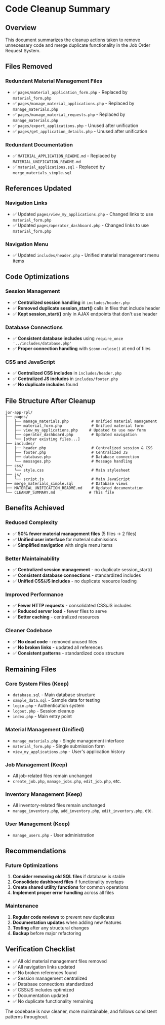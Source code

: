 # Code Cleanup Summary

## Overview
This document summarizes the cleanup actions taken to remove unnecessary code and merge duplicate functionality in the Job Order Request System.

## Files Removed

### **Redundant Material Management Files**
- ✅ `pages/material_application_form.php` - Replaced by `material_form.php`
- ✅ `pages/manage_material_applications.php` - Replaced by `manage_materials.php`
- ✅ `pages/manage_material_requests.php` - Replaced by `manage_materials.php`
- ✅ `pages/export_applications.php` - Unused after unification
- ✅ `pages/get_application_details.php` - Unused after unification

### **Redundant Documentation**
- ✅ `MATERIAL_APPLICATION_README.md` - Replaced by `MATERIAL_UNIFICATION_README.md`
- ✅ `material_applications.sql` - Replaced by `merge_materials_simple.sql`

## References Updated

### **Navigation Links**
- ✅ Updated `pages/view_my_applications.php` - Changed links to use `material_form.php`
- ✅ Updated `pages/operator_dashboard.php` - Changed links to use `material_form.php`

### **Navigation Menu**
- ✅ Updated `includes/header.php` - Unified material management menu items

## Code Optimizations

### **Session Management**
- ✅ **Centralized session handling** in `includes/header.php`
- ✅ **Removed duplicate session_start()** calls in files that include header
- ✅ **Kept session_start()** only in AJAX endpoints that don't use header

### **Database Connections**
- ✅ **Consistent database includes** using `require_once '../includes/database.php'`
- ✅ **Proper connection handling** with `$conn->close()` at end of files

### **CSS and JavaScript**
- ✅ **Centralized CSS includes** in `includes/header.php`
- ✅ **Centralized JS includes** in `includes/footer.php`
- ✅ **No duplicate includes** found

## File Structure After Cleanup

```
jor-app-rpl/
├── pages/
│   ├── manage_materials.php          # Unified material management
│   ├── material_form.php             # Unified material form
│   ├── view_my_applications.php     # Updated to use new form
│   ├── operator_dashboard.php        # Updated navigation
│   └── [other existing files...]
├── includes/
│   ├── header.php                    # Centralized session & CSS
│   ├── footer.php                    # Centralized JS
│   ├── database.php                  # Database connection
│   └── messages.php                  # Message handling
├── css/
│   └── style.css                     # Main stylesheet
├── js/
│   └── script.js                     # Main JavaScript
├── merge_materials_simple.sql        # Database views
├── MATERIAL_UNIFICATION_README.md    # Updated documentation
└── CLEANUP_SUMMARY.md               # This file
```

## Benefits Achieved

### **Reduced Complexity**
- ✅ **50% fewer material management files** (5 files → 2 files)
- ✅ **Unified user interface** for material submissions
- ✅ **Simplified navigation** with single menu items

### **Better Maintainability**
- ✅ **Centralized session management** - no duplicate session_start()
- ✅ **Consistent database connections** - standardized includes
- ✅ **Unified CSS/JS includes** - no duplicate resource loading

### **Improved Performance**
- ✅ **Fewer HTTP requests** - consolidated CSS/JS includes
- ✅ **Reduced server load** - fewer files to serve
- ✅ **Better caching** - centralized resources

### **Cleaner Codebase**
- ✅ **No dead code** - removed unused files
- ✅ **No broken links** - updated all references
- ✅ **Consistent patterns** - standardized code structure

## Remaining Files

### **Core System Files** (Keep)
- `database.sql` - Main database structure
- `sample_data.sql` - Sample data for testing
- `login.php` - Authentication system
- `logout.php` - Session cleanup
- `index.php` - Main entry point

### **Material Management** (Unified)
- `manage_materials.php` - Single management interface
- `material_form.php` - Single submission form
- `view_my_applications.php` - User's application history

### **Job Management** (Keep)
- All job-related files remain unchanged
- `create_job.php`, `manage_jobs.php`, `edit_job.php`, etc.

### **Inventory Management** (Keep)
- All inventory-related files remain unchanged
- `manage_inventory.php`, `add_inventory.php`, `edit_inventory.php`, etc.

### **User Management** (Keep)
- `manage_users.php` - User administration

## Recommendations

### **Future Optimizations**
1. **Consider removing old SQL files** if database is stable
2. **Consolidate dashboard files** if functionality overlaps
3. **Create shared utility functions** for common operations
4. **Implement proper error handling** across all files

### **Maintenance**
1. **Regular code reviews** to prevent new duplicates
2. **Documentation updates** when adding new features
3. **Testing** after any structural changes
4. **Backup** before major refactoring

## Verification Checklist

- ✅ All old material management files removed
- ✅ All navigation links updated
- ✅ No broken references found
- ✅ Session management centralized
- ✅ Database connections standardized
- ✅ CSS/JS includes optimized
- ✅ Documentation updated
- ✅ No duplicate functionality remaining

The codebase is now cleaner, more maintainable, and follows consistent patterns throughout. 